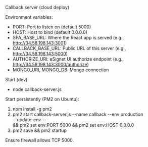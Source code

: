 Callback server (cloud deploy)

Environment variables:
- PORT: Port to listen on (default 5000)
- HOST: Host to bind (default 0.0.0.0)
- SPA_BASE_URL: Where the React app is served (e.g., http://34.58.198.143:3001)
- CALLBACK_BASE_URL: Public URL of this server (e.g., http://34.58.198.143:5000)
- AUTHORIZE_URI: eSignet UI authorize endpoint (e.g., http://34.58.198.143:3000/authorize)
- MONGO_URI, MONGO_DB: Mongo connection

Start (dev):
- node callback-server.js

Start persistently (PM2 on Ubuntu):
1) npm install -g pm2
2) pm2 start callback-server.js --name callback --env production \
   --update-env -- \
   && pm2 set env:PORT 5000 && pm2 set env:HOST 0.0.0.0
3) pm2 save && pm2 startup

Ensure firewall allows TCP 5000.